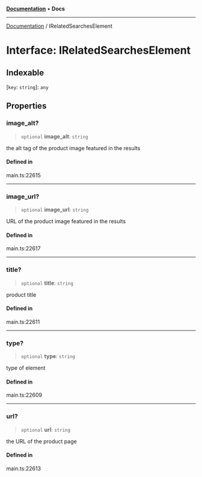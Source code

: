 [**Documentation**](../README.md) • **Docs**

***

[Documentation](../globals.md) / IRelatedSearchesElement

# Interface: IRelatedSearchesElement

## Indexable

 \[`key`: `string`\]: `any`

## Properties

### image\_alt?

> `optional` **image\_alt**: `string`

the alt tag of the product image featured in the results

#### Defined in

main.ts:22615

***

### image\_url?

> `optional` **image\_url**: `string`

URL of the product image featured in the results

#### Defined in

main.ts:22617

***

### title?

> `optional` **title**: `string`

product title

#### Defined in

main.ts:22611

***

### type?

> `optional` **type**: `string`

type of element

#### Defined in

main.ts:22609

***

### url?

> `optional` **url**: `string`

the URL of the product page

#### Defined in

main.ts:22613

